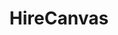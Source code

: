 ---
layout: post
title: HireCanvas
site: http://hirecanvas.com/
image: /lib/img/projects/hirecanvas.png
creator:
  - name: Scott Holand
    school: NYU
    twitter: 
    eboard: false
    current: false
launchdate:
demodays: April 2014
---